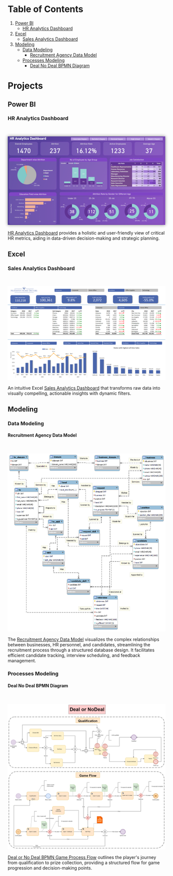 # Table of Contents
   1. [Power BI](#power-bi)
      - [HR Analytics Dashboard](#hr-analytics-dashboard)
   2. [Excel](#excel)
      - [Sales Analytics Dashboard](#sales-analytics-dashboard)
   3. [Modeling](#modeling)
      - [Data Modeling](#data-modeling)
        - [Recruitment Agency Data Model](#recruitment-agency-data-model)
      - [Processes Modeling](#processes-modeling)
        - [Deal No Deal BPMN Diagram](#deal-no-deal-bpmn-diagram)

# Projects

## Power BI

### HR Analytics Dashboard

<br>
<p align="center">
  <img src="./hr_analytics/hr_analytics_dashboard.png" alt="HR Analytics Dashboard" style="box-shadow: 0px 0px 10px #888888;">
</p>

[HR Analytics Dashboard](./hr_analytics/) provides a holistic and user-friendly view of critical HR metrics, aiding in data-driven decision-making and strategic planning.

## Excel

### Sales Analytics Dashboard

<br>
<p align="center">
  <img src="./sales_analytics/sales_analytics_dashboard.png" alt="Sales Analytics Dashboard">
</p>

An intuitive Excel [Sales Analytics Dashboard](./sales_analytics/) that transforms raw data into visually compelling, actionable insights with dynamic filters.

## Modeling

### Data Modeling

#### Recruitment Agency Data Model

<br>
<p align="center">
  <img src="./recruitment_agency/recruitment_agency_model.png" alt="Sales Analytics Dashboard">
</p>

The [Recruitment Agency Data Model](./recruitment_agency/) visualizes the complex relationships between businesses, HR personnel, and candidates, streamlining the recruitment process through a structured database design. It facilitates efficient candidate tracking, interview scheduling, and feedback management.

### Processes Modeling

#### Deal No Deal BPMN Diagram

<br>
<p align="center">
  <img src="./deal_nodeal/DealNoDeal.drawio.png" alt="Deal No Deal BPMN Game Flow Diagram">
</p>

[Deal or No Deal BPMN Game Process Flow](./deal_nodeal/) outlines the player's journey from qualification to prize collection, providing a structured flow for game progression and decision-making points.